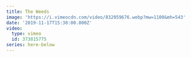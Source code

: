 ```yaml
---
title: The Weeds
image: 'https://i.vimeocdn.com/video/832059676.webp?mw=1100&mh=543'
date: '2019-11-17T15:30:00.000Z'
video:
  type: vimeo
  id: 373815775
series: here-below
---
```


